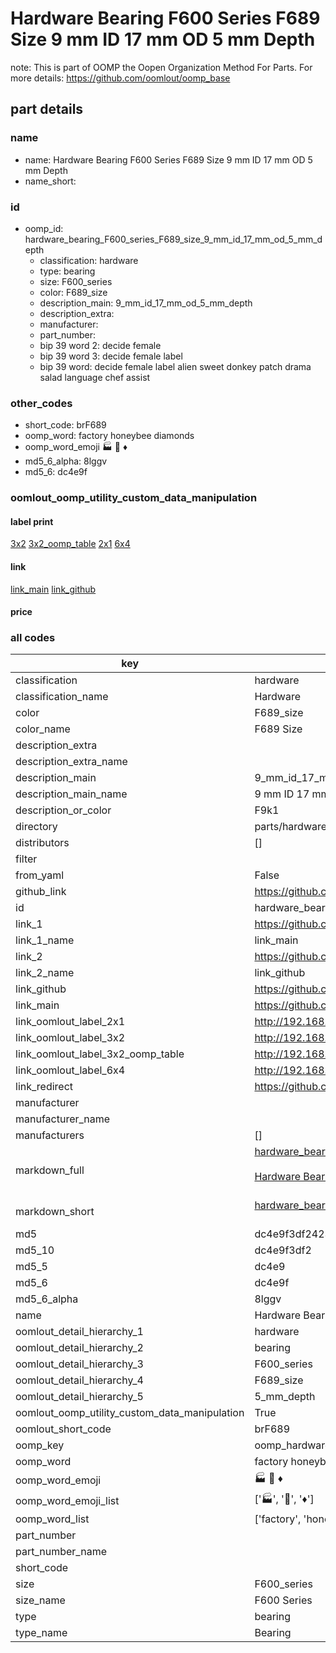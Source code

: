 # Hardware Bearing F600 Series F689 Size 9 mm ID 17 mm OD 5 mm Depth  

note: This is part of OOMP the Oopen Organization Method For Parts. For more details: https://github.com/oomlout/oomp_base

##  part details
  







### name
* name: Hardware Bearing F600 Series F689 Size 9 mm ID 17 mm OD 5 mm Depth
* name_short: 
### id
* oomp_id: hardware_bearing_F600_series_F689_size_9_mm_id_17_mm_od_5_mm_depth
  * classification: hardware
  * type: bearing
  * size: F600_series
  * color: F689_size
  * description_main: 9_mm_id_17_mm_od_5_mm_depth
  * description_extra: 
  * manufacturer: 
  * part_number: 
  * bip 39 word 2: decide female
  * bip 39 word 3: decide female label
  * bip 39 word: decide female label alien sweet donkey patch drama salad language chef assist

### other_codes
* short_code: brF689
* oomp_word: factory honeybee diamonds
* oomp_word_emoji :factory: :honeybee: :diamonds:
* md5_6_alpha: 8lggv
* md5_6: dc4e9f






### oomlout_oomp_utility_custom_data_manipulation
#### label print
[3x2](http://192.168.1.245:1112/?label=oomp%208lggv)
[3x2_oomp_table](http://192.168.1.108:1112/?label=oomp%208lggv)
[2x1](http://192.168.1.242:1112/?label=oomp%208lggv)
[6x4](http://192.168.1.55:1112/?label=oomp%208lggv)    

#### link

[link_main](https://github.com/oomlout/oomlout_oomp_version_1_messy/tree/main/parts/hardware_bearing_F600_series_F689_size_9_mm_id_17_mm_od_5_mm_depth) [link_github](https://github.com/oomlout/oomlout_oomp_version_1_messy/tree/main/parts/hardware_bearing_F600_series_F689_size_9_mm_id_17_mm_od_5_mm_depth)                             

#### price







### all codes 
| key | value |  
| --- | --- |  
| classification | hardware |  
| classification_name | Hardware |  
| color | F689_size |  
| color_name | F689 Size |  
| description_extra |  |  
| description_extra_name |  |  
| description_main | 9_mm_id_17_mm_od_5_mm_depth |  
| description_main_name | 9 mm ID 17 mm OD 5 mm Depth |  
| description_or_color | F9k1 |  
| directory | parts/hardware_bearing_F600_series_F689_size_9_mm_id_17_mm_od_5_mm_depth |  
| distributors | [] |  
| filter |  |  
| from_yaml | False |  
| github_link | https://github.com/oomlout/oomlout_oomp_part_src/tree/main/parts/hardware_bearing_F600_series_F689_size_9_mm_id_17_mm_od_5_mm_depth |  
| id | hardware_bearing_F600_series_F689_size_9_mm_id_17_mm_od_5_mm_depth |  
| link_1 | https://github.com/oomlout/oomlout_oomp_version_1_messy/tree/main/parts/hardware_bearing_F600_series_F689_size_9_mm_id_17_mm_od_5_mm_depth |  
| link_1_name | link_main |  
| link_2 | https://github.com/oomlout/oomlout_oomp_version_1_messy/tree/main/parts/hardware_bearing_F600_series_F689_size_9_mm_id_17_mm_od_5_mm_depth |  
| link_2_name | link_github |  
| link_github | https://github.com/oomlout/oomlout_oomp_version_1_messy/tree/main/parts/hardware_bearing_F600_series_F689_size_9_mm_id_17_mm_od_5_mm_depth |  
| link_main | https://github.com/oomlout/oomlout_oomp_version_1_messy/tree/main/parts/hardware_bearing_F600_series_F689_size_9_mm_id_17_mm_od_5_mm_depth |  
| link_oomlout_label_2x1 | http://192.168.1.242:1112/?label=oomp%208lggv |  
| link_oomlout_label_3x2 | http://192.168.1.245:1112/?label=oomp%208lggv |  
| link_oomlout_label_3x2_oomp_table | http://192.168.1.108:1112/?label=oomp%208lggv |  
| link_oomlout_label_6x4 | http://192.168.1.55:1112/?label=oomp%208lggv |  
| link_redirect | https://github.com/oomlout/oomlout_oomp_version_1_messy/tree/main/parts/hardware_bearing_F600_series_F689_size_9_mm_id_17_mm_od_5_mm_depth |  
| manufacturer |  |  
| manufacturer_name |  |  
| manufacturers | [] |  
| markdown_full | [hardware_bearing_F600_series_F689_size_9_mm_id_17_mm_od_5_mm_depth](none)<br>[](none)<br>[Hardware Bearing F600 Series F689 Size 9 Mm Id 17 Mm Od 5 Mm Depth](none)<br><br> |  
| markdown_short | [hardware_bearing_F600_series_F689_size_9_mm_id_17_mm_od_5_mm_depth](none)<br><br> |  
| md5 | dc4e9f3df242341904edd064f85539c6 |  
| md5_10 | dc4e9f3df2 |  
| md5_5 | dc4e9 |  
| md5_6 | dc4e9f |  
| md5_6_alpha | 8lggv |  
| name | Hardware Bearing F600 Series F689 Size 9 mm ID 17 mm OD 5 mm Depth |  
| oomlout_detail_hierarchy_1 | hardware |  
| oomlout_detail_hierarchy_2 | bearing |  
| oomlout_detail_hierarchy_3 | F600_series |  
| oomlout_detail_hierarchy_4 | F689_size |  
| oomlout_detail_hierarchy_5 | 5_mm_depth |  
| oomlout_oomp_utility_custom_data_manipulation | True |  
| oomlout_short_code | brF689 |  
| oomp_key | oomp_hardware_bearing_F600_series_F689_size_9_mm_id_17_mm_od_5_mm_depth |  
| oomp_word | factory honeybee diamonds |  
| oomp_word_emoji | :factory: :honeybee: :diamonds: |  
| oomp_word_emoji_list | [':factory:', ':honeybee:', ':diamonds:'] |  
| oomp_word_list | ['factory', 'honeybee', 'diamonds'] |  
| part_number |  |  
| part_number_name |  |  
| short_code |  |  
| size | F600_series |  
| size_name | F600 Series |  
| type | bearing |  
| type_name | Bearing |  

